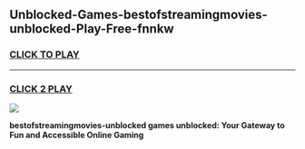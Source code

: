 
## Unblocked-Games-bestofstreamingmovies-unblocked-Play-Free-fnnkw
<h3>
<a href="https://premium76.site?title=bestofstreamingmovies-unblocked&ref=20M">CLICK TO PLAY</a></h3>
<hr>

<h3>
<a href="https://premium76.site?title=bestofstreamingmovies-unblocked&ref=20M">CLICK 2 PLAY</a>
  
</h3>

<a href="https://premium76.site?title=bestofstreamingmovies-unblocked&ref=19M"><img src="https://clearcache.store/games.png"></a>


**bestofstreamingmovies-unblocked games unblocked: Your Gateway to Fun and Accessible Online Gaming**
